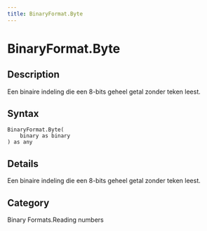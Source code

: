 ```yaml
---
title: BinaryFormat.Byte
---
```


# BinaryFormat.Byte


## Description

Een binaire indeling die een 8-bits geheel getal zonder teken leest.


## Syntax

```powerquery
BinaryFormat.Byte(
    binary as binary
) as any
```


## Details

Een binaire indeling die een 8-bits geheel getal zonder teken leest.



## Category
Binary Formats.Reading numbers
